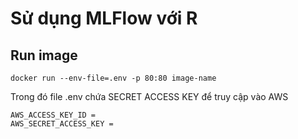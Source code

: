 # Sử dụng MLFlow với R

## 

## Run image

```
docker run --env-file=.env -p 80:80 image-name
```

Trong đó file .env chứa SECRET ACCESS KEY để truy cập vào AWS

```
AWS_ACCESS_KEY_ID = 
AWS_SECRET_ACCESS_KEY =
```